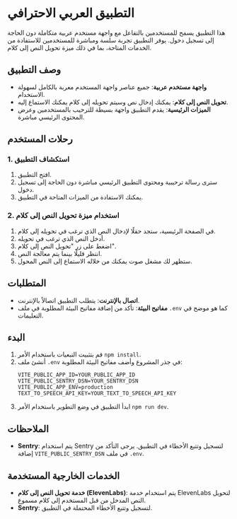 # التطبيق العربي الاحترافي

هذا التطبيق يسمح للمستخدمين بالتفاعل مع واجهة مستخدم عربية متكاملة دون الحاجة إلى تسجيل دخول. يوفر التطبيق تجربة سلسة ومباشرة للمستخدمين للاستفادة من الخدمات المتاحة، بما في ذلك ميزة تحويل النص إلى كلام.

## وصف التطبيق

- **واجهة مستخدم عربية**: جميع عناصر واجهة المستخدم معربة بالكامل لسهولة الاستخدام.
- **تحويل النص إلى كلام**: يمكنك إدخال نص وسيتم تحويله إلى كلام يمكنك الاستماع إليه.
- **الميزات الرئيسية**: يقدم التطبيق واجهة بسيطة للترحيب بالمستخدمين وعرض المحتوى الرئيسي مباشرة.

## رحلات المستخدم

### 1. استكشاف التطبيق

1. افتح التطبيق.
2. سترى رسالة ترحيبية ومحتوى التطبيق الرئيسي مباشرة دون الحاجة إلى تسجيل دخول.
3. يمكنك الاستفادة من الميزات المتاحة في التطبيق.

### 2. استخدام ميزة تحويل النص إلى كلام

1. في الصفحة الرئيسية، ستجد حقلًا لإدخال النص الذي ترغب في تحويله إلى كلام.
2. أدخل النص الذي ترغب في تحويله.
3. اضغط على زر "تحويل النص إلى كلام".
4. انتظر قليلًا بينما يتم معالجة النص.
5. ستظهر لك مشغل صوت يمكنك من خلاله الاستماع إلى النص المحول.

## المتطلبات

- **اتصال بالإنترنت**: يتطلب التطبيق اتصالاً بالإنترنت.
- **مفاتيح البيئة**: تأكد من إضافة مفاتيح البيئة المطلوبة في ملف `.env` كما هو موضح في التعليمات.

## البدء

1. قم بتثبيت التبعيات باستخدام الأمر `npm install`.
2. أنشئ ملف `.env` في جذر المشروع وأضف مفاتيح البيئة المطلوبة:
   ```env
   VITE_PUBLIC_APP_ID=YOUR_PUBLIC_APP_ID
   VITE_PUBLIC_SENTRY_DSN=YOUR_SENTRY_DSN
   VITE_PUBLIC_APP_ENV=production
   TEXT_TO_SPEECH_API_KEY=YOUR_TEXT_TO_SPEECH_API_KEY
   ```
3. ابدأ التطبيق في وضع التطوير باستخدام الأمر `npm run dev`.

## الملاحظات

- **Sentry**: يتم استخدام Sentry لتسجيل وتتبع الأخطاء في التطبيق. يرجى التأكد من إضافة `VITE_PUBLIC_SENTRY_DSN` في ملف `.env`.

## الخدمات الخارجية المستخدمة

- **خدمة تحويل النص إلى كلام (ElevenLabs)**: يتم استخدام خدمة ElevenLabs لتحويل النص المدخل من قبل المستخدم إلى كلام مسموع.
- **Sentry**: لتسجيل وتتبع الأخطاء المحتملة في التطبيق.
